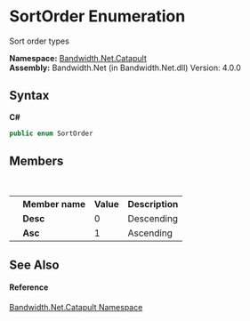 ﻿# SortOrder Enumeration
 

Sort order types

**Namespace:**&nbsp;<a href ="N_Bandwidth_Net_Catapult.md">Bandwidth.Net.Catapult</a><br />**Assembly:**&nbsp;Bandwidth.Net (in Bandwidth.Net.dll) Version: 4.0.0

## Syntax

**C#**<br />
``` C#
public enum SortOrder
```


## Members
&nbsp;<table><tr><th></th><th>Member name</th><th>Value</th><th>Description</th></tr><tr><td /><td target="F:Bandwidth.Net.Catapult.SortOrder.Desc">**Desc**</td><td>0</td><td>Descending</td></tr><tr><td /><td target="F:Bandwidth.Net.Catapult.SortOrder.Asc">**Asc**</td><td>1</td><td>Ascending</td></tr></table>

## See Also


#### Reference
<a href ="N_Bandwidth_Net_Catapult.md">Bandwidth.Net.Catapult Namespace</a><br />